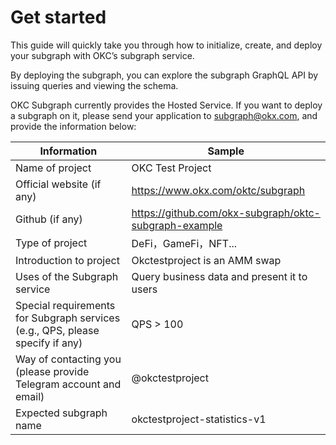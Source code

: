 # Get started

This guide will quickly take you through how to initialize, create, and deploy your subgraph with OKC’s subgraph service.

By deploying the subgraph, you can explore the subgraph GraphQL API by issuing queries and viewing the schema.

OKC Subgraph currently provides the Hosted Service. If you want to deploy a subgraph on it, please send your application to  [subgraph@okx.com](mailto:subgraph@okx.com), and provide the information below:

| **Information**                                          | **Sample**                                  |
| ------------------------------------------------------------ | ------------------------------------------- |
| Name of project                                              | OKC Test Project                            |
| Official website (if any)                                    | https://www.okx.com/oktc/subgraph           |
| Github (if any)                                              | https://github.com/okx-subgraph/oktc-subgraph-example|
| Type of project                                              | DeFi，GameFi，NFT...                        |
| Introduction to project                                      | Okctestproject is an AMM swap               |
| Uses of the Subgraph service                                 | Query business data and present it to users |
| Special requirements for Subgraph services (e.g., QPS, please specify if any) | QPS > 100                                   |
| Way of contacting you (please provide Telegram account and email) | @okctestproject                             |
| Expected subgraph name                                       | okctestproject-statistics-v1                |
